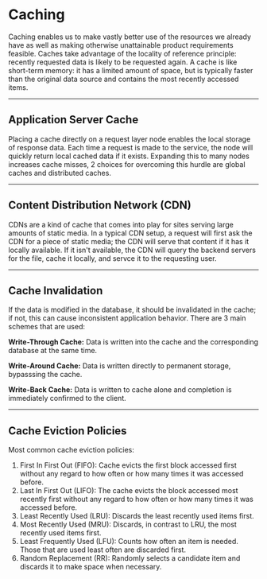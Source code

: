# Caching

Caching enables us to make vastly better use of the resources we already have as well as making otherwise unattainable product requirements feasible. Caches take advantage of the locality of reference principle: recently requested data is likely to be requested again. A cache is like short-term memory: it has a limited amount of space, but is typically faster than the original data source and contains the most recently accessed items.

___

## Application Server Cache

Placing a cache directly on a request layer node enables the local storage of response data. Each time a request is made to the service, the node will quickly return local cached data if it exists. Expanding this to many nodes increases cache misses, 2 choices for overcoming this hurdle are global caches and distributed caches.

___

## Content Distribution Network (CDN)

CDNs are a kind of cache that comes into play for sites serving large amounts of static media. In a typical CDN setup, a request will first ask the CDN for a piece of static media; the CDN will serve that content if it has it locally available. If it isn't available, the CDN will query the backend servers for the file, cache it locally, and servce it to the requesting user.

___

## Cache Invalidation

If the data is modified in the database, it should be invalidated in the cache; if not, this can cause inconsistent application behavior. There are 3 main schemes that are used:

**Write-Through Cache:** Data is written into the cache and the corresponding database at the same time.

**Write-Around Cache:** Data is written directly to permanent storage, bypasssing the cache.

**Write-Back Cache:** Data is written to cache alone and completion is immediately confirmed to the client.

___

## Cache Eviction Policies

Most common cache eviction policies:

1. First In First Out (FIFO): Cache evicts the first block accessed first without any regard to how often or how many times it was accessed before.
2. Last In First Out (LIFO): The cache evicts the block accessed most recently first without any regard to how often or how many times it was accessed before.
3. Least Recently Used (LRU): Discards the least recently used items first.
4. Most Recently Used (MRU): Discards, in contrast to LRU, the most recently used items first.
5. Least Frequently Used (LFU): Counts how often an item is needed. Those that are used least often are discarded first.
6. Random Replacement (RR): Randomly selects a candidate item and discards it to make space when necessary.
